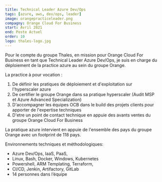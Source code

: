 ```yaml
---
title: Technical Leader Azure Dev/Ops
tags: [azure, aws, dev/ops, leader]
image: orangepracticeleader.png
compagny: Orange Cloud For Business
start: Avril 2021
end: Poste Actuel
order: 10
logo: thales-logo.jpg
---
```


Pour le compte du groupe Thales, en mission pour Orange Cloud For Business en tant que Technical Leader Azure Dev/Ops, je suis en charge du déploiement de la practice azure au sein du groupe Orange.

La practice à pour vocation :

1. De définir les pratiques de déploiement et d'exploitation sur l'hyperscaler azure
2. De certifier le groupe Orange dans sa pratique hyperscaler (Audit MSP et Azure Advanced Specialization)
3. D'accompagner les équipes OCB dans le build des projets clients pour apporter de l'expertise techniques
4. D'etre un point de contact technique en appuie des avants ventes du groupe Orange Cloud For Business

La pratique azure intervient en appuie de l'ensemble des pays du groupe Orange avec un footprint de 118 pays.

Environnements techniques et méthodologiques:

- Azure Dev/Ops, IaaS, PaaS,
- Linux, Bash, Docker, Windows, Kubernetes
- Powershell, ARM Templating, Terraform, 
- CI/CD, Jenkin, Artifactory, GitLab
- 14 personnes dans l’équipe